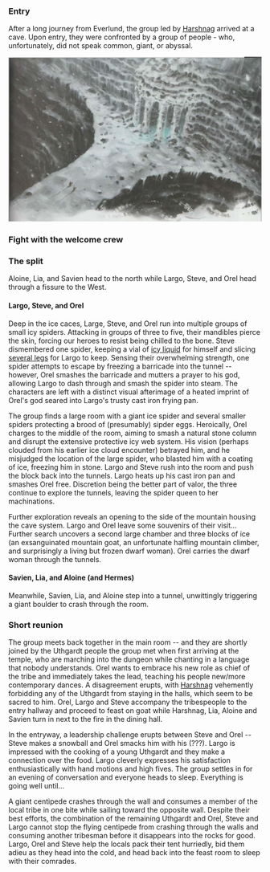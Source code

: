 <!-- TITLE: Ice Cave -->
<!-- SUBTITLE: Spiders, Dragons, and Boulders: Oh My! -->

### Entry
After a long journey from Everlund, the group led by [Harshnag](/people/harshnag) arrived at a cave.  Upon entry, they were confronted by a group of people - who, unfortunately, did not speak common, giant, or abyssal.

![Eye Of The All Father](/uploads/eye-of-the-all-father.jpg "Eye Of The All Father")

### Fight with the welcome crew

### The split
Aloine, Lia, and Savien head to the north while Largo, Steve, and Orel head through a fissure to the West.

#### Largo, Steve, and Orel
Deep in the ice caces, Large, Steve, and Orel run into multiple groups of small icy spiders.  Attacking in groups of three to five, their mandibles pierce the skin, forcing our heroes to resist being chilled to the bone.  Steve dismembered one spider, keeping a vial of [icy liquid](/items/icy-spider-juice) for himself and slicing [several legs](/items/icy-spider-legs) for Largo to keep.  Sensing their overwhelming strength, one spider attempts to escape by freezing a barricade into the tunnel -- however, Orel smashes the barricade and mutters a prayer to his god, allowing Largo to dash through and smash the spider into steam. The characters are left with a distinct visual afterimage of a heated imprint of Orel's god seared into Largo's trusty cast iron frying pan.

The group finds a large room with a giant ice spider and several smaller spiders protecting a brood of (presumably) sipder eggs.  Heroically, Orel charges to the middle of the room, aiming to smash a natural stone column and disrupt the extensive protective icy web system.  His vision (perhaps clouded from his earlier ice cloud encounter) betrayed him, and he misjudged the location of the large spider, who blasted him with a coating of ice, freezing him in stone.  Largo and Steve rush into the room and push the block back into the tunnels.  Largo heats up his cast iron pan and smashes Orel free.  Discretion being the better part of valor, the three continue to explore the tunnels, leaving the spider queen to her machinations.

Further exploration reveals an opening to the side of the mountain housing the cave system.  Largo and Orel leave some souvenirs of their visit...  Further search uncovers a second large chamber and three blocks of ice (an exsanguinated mountain goat, an unfortunate halfling mountain climber, and surprisingly a living but frozen dwarf woman).  Orel carries the dwarf woman through the tunnels.

#### Savien, Lia, and Aloine (and Hermes)
Meanwhile, Savien, Lia, and Aloine step into a tunnel, unwittingly triggering a giant boulder to crash through the room.  

### Short reunion
The group meets back together in the main room -- and they are shortly joined by the Uthgardt people the group met when first arriving at the temple, who are marching into the dungeon while chanting in a language that nobody understands.  Orel wants to embrace his new role as chief of the tribe and immediately takes the lead, teaching his people new/more contemporary dances.  A disagreement erupts, with [Harshnag](/people/harshnag) vehemently forbidding any of the Uthgardt from staying in the halls, which seem to be sacred to him.  Orel, Largo and Steve accompany the tribespeople to the entry hallway and proceed to feast on goat while Harshnag, Lia, Aloine and Savien turn in next to the fire in the dining hall. 

In the entryway, a leadership challenge erupts between Steve and Orel -- Steve makes a snowball and Orel smacks him with his (???).  Largo is impressed with the cooking of a young Uthgardt and they make a connection over the food.  Largo cleverly expresses his satisfaction enthusiastically with hand motions and high fives.  The group settles in for an evening of conversation and everyone heads to sleep.  Everything is going well until...

A giant centipede crashes through the wall and consumes a member of the local tribe in one bite while sailing toward the opposite wall.  Despite their best efforts, the combination of the remaining Uthgardt and Orel, Steve and Largo cannot stop the flying centipede from crashing through the walls and consuming another tribesman before it disappears into the rocks for good.  Largo, Orel and Steve help the locals pack their tent hurriedly, bid them adieu as they head into the cold, and head back into the feast room to sleep with their comrades.


